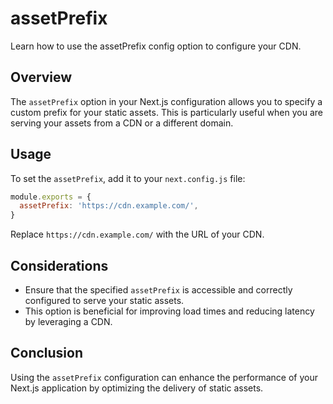 # assetPrefix

Learn how to use the assetPrefix config option to configure your CDN.

## Overview

The `assetPrefix` option in your Next.js configuration allows you to specify a custom prefix for your static assets. This is particularly useful when you are serving your assets from a CDN or a different domain.

## Usage

To set the `assetPrefix`, add it to your `next.config.js` file:

```javascript
module.exports = {
  assetPrefix: 'https://cdn.example.com/',
}
```

Replace `https://cdn.example.com/` with the URL of your CDN.

## Considerations

- Ensure that the specified `assetPrefix` is accessible and correctly configured to serve your static assets.
- This option is beneficial for improving load times and reducing latency by leveraging a CDN.

## Conclusion

Using the `assetPrefix` configuration can enhance the performance of your Next.js application by optimizing the delivery of static assets.